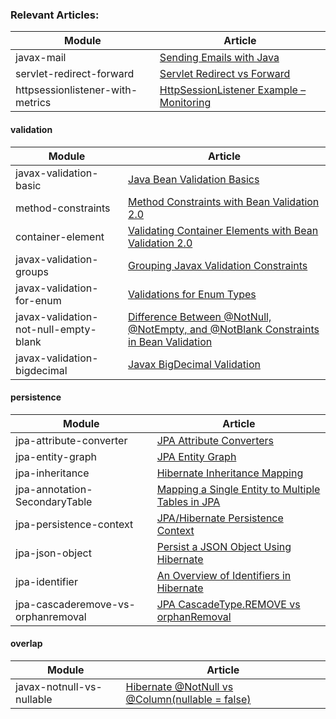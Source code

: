### Relevant Articles: 

Module | Article
--|--
javax-mail | [Sending Emails with Java](http://www.baeldung.com/java-email)
servlet-redirect-forward | [Servlet Redirect vs Forward](http://www.baeldung.com/servlet-redirect-forward)
httpsessionlistener-with-metrics | [HttpSessionListener Example – Monitoring](http://www.baeldung.com/httpsessionlistener_with_metrics)

#### validation

Module | Article
--|--
javax-validation-basic | [Java Bean Validation Basics](http://www.baeldung.com/javax-validation)
method-constraints | [Method Constraints with Bean Validation 2.0](http://www.baeldung.com/javax-validation-method-constraints)
container-element | [Validating Container Elements with Bean Validation 2.0](http://www.baeldung.com/bean-validation-container-elements)
javax-validation-groups | [Grouping Javax Validation Constraints](https://www.baeldung.com/javax-validation-groups)
javax-validation-for-enum | [Validations for Enum Types](https://www.baeldung.com/javax-validations-enums)
javax-validation-not-null-empty-blank | [Difference Between @NotNull, @NotEmpty, and @NotBlank Constraints in Bean Validation](https://www.baeldung.com/java-bean-validation-not-null-empty-blank)
javax-validation-bigdecimal | [Javax BigDecimal Validation](https://www.baeldung.com/javax-bigdecimal-validation)


#### persistence

Module | Article
--|--
jpa-attribute-converter | [JPA Attribute Converters](http://www.baeldung.com/jpa-attribute-converters)
jpa-entity-graph | [JPA Entity Graph](https://www.baeldung.com/jpa-entity-graph)
jpa-inheritance | [Hibernate Inheritance Mapping](https://www.baeldung.com/hibernate-inheritance)
jpa-annotation-SecondaryTable | [Mapping a Single Entity to Multiple Tables in JPA](https://www.baeldung.com/jpa-mapping-single-entity-to-multiple-tables)
jpa-persistence-context | [JPA/Hibernate Persistence Context](https://www.baeldung.com/jpa-hibernate-persistence-context)
jpa-json-object | [Persist a JSON Object Using Hibernate](https://www.baeldung.com/hibernate-persist-json-object)
jpa-identifier | [An Overview of Identifiers in Hibernate](https://www.baeldung.com/hibernate-identifiers)
jpa-cascaderemove-vs-orphanremoval | [JPA CascadeType.REMOVE vs orphanRemoval](https://www.baeldung.com/jpa-cascade-remove-vs-orphanremoval)

#### overlap

Module | Article
--|--
javax-notnull-vs-nullable | [Hibernate @NotNull vs @Column(nullable = false)](https://www.baeldung.com/hibernate-notnull-vs-nullable)